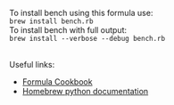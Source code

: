 To install bench using this formula use: <br>
`brew install bench.rb`
<br>
To install bench with full output: <br>
`brew install --verbose --debug bench.rb`
<br><br>

Useful links: <br> 
* [Formula Cookbook](https://github.com/Homebrew/homebrew/blob/master/share/doc/homebrew/Formula-Cookbook.md)
* [Homebrew python documentation](https://github.com/Homebrew/homebrew/blob/master/share/doc/homebrew/Python-for-Formula-Authors.md)
